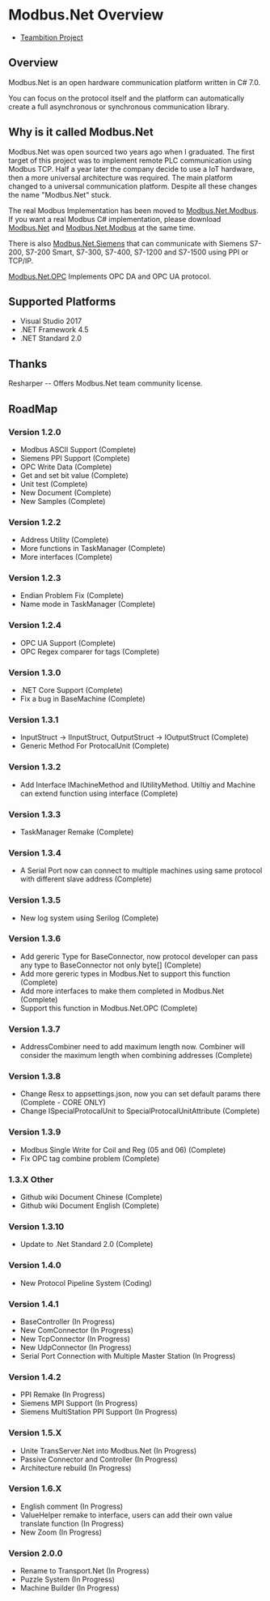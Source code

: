 Modbus.Net Overview
===================

* [Teambition Project](https://www.teambition.com/project/573860b0f668c69e61d38a84/tasks)

Overview
-------------------
Modbus.Net is an open hardware communication platform written in C# 7.0.

You can focus on the protocol itself and the platform can automatically create a full asynchronous or synchronous communication library.

Why is it called Modbus.Net
-------------------
Modbus.Net was open sourced two years ago when I graduated. The first target of this project was to implement remote PLC communication using Modbus TCP. Half a year later the company decide to use a IoT hardware, then a more universal architecture was required. The main platform changed to a universal communication platform. Despite all these changes the name "Modbus.Net" stuck.

The real Modbus Implementation has been moved to [Modbus.Net.Modbus]( https://www.nuget.org/packages/Modbus.Net.Modbus). If you want a real Modbus C# implementation, please download [Modbus.Net]( https://www.nuget.org/packages/Modbus.Net) and [Modbus.Net.Modbus]( https://www.nuget.org/packages/Modbus.Net.Modbus) at the same time.

There is also [Modbus.Net.Siemens]( https://www.nuget.org/packages/Modbus.Net.Siemens) that can communicate with Siemens S7-200, S7-200 Smart, S7-300, S7-400, S7-1200 and S7-1500 using PPI or TCP/IP.

[Modbus.Net.OPC]( https://www.nuget.org/packages/Modbus.Net.OPC) Implements OPC DA and OPC UA protocol.

Supported Platforms
-------------------
* Visual Studio 2017
* .NET Framework 4.5
* .NET Standard 2.0

Thanks
-------------------
Resharper -- Offers Modbus.Net team community license.

RoadMap
-------------------

### Version 1.2.0
* Modbus ASCII Support (Complete)
* Siemens PPI Support (Complete)
* OPC Write Data (Complete)
* Get and set bit value (Complete)
* Unit test (Complete)
* New Document (Complete)       
* New Samples (Complete)

### Version 1.2.2
* Address Utility (Complete)
* More functions in TaskManager (Complete)
* More interfaces (Complete)

### Version 1.2.3
* Endian Problem Fix (Complete)
* Name mode in TaskManager (Complete)

### Version 1.2.4
* OPC UA Support (Complete)
* OPC Regex comparer for tags (Complete)

### Version 1.3.0
* .NET Core Support (Complete)
* Fix a bug in BaseMachine (Complete)

### Version 1.3.1
* InputStruct -> IInputStruct, OutputStruct -> IOutputStruct (Complete)
* Generic Method For ProtocalUnit (Complete)

### Version 1.3.2
* Add Interface IMachineMethod and IUtilityMethod. Utiltiy and Machine can extend function using interface (Complete)

### Version 1.3.3
* TaskManager Remake (Complete)

### Version 1.3.4
* A Serial Port now can connect to multiple machines using same protocol with different slave address (Complete)

### Version 1.3.5
* New log system using Serilog (Complete)

### Version 1.3.6
* Add gereric Type for BaseConnector, now protocol developer can pass any type to BaseConnector not only byte[] (Complete)
* Add more gereric types in Modbus.Net to support this function (Complete)
* Add more interfaces to make them completed in Modbus.Net (Complete)
* Support this function in Modbus.Net.OPC (Complete)

### Version 1.3.7
* AddressCombiner need to add maximum length now. Combiner will consider the maximum length when combining addresses (Complete)

### Version 1.3.8
* Change Resx to appsettings.json, now you can set default params there (Complete - CORE ONLY)
* Change ISpecialProtocalUnit to SpecialProtocalUnitAttribute (Complete)

### Version 1.3.9
* Modbus Single Write for Coil and Reg (05 and 06) (Complete)
* Fix OPC tag combine problem (Complete)

### 1.3.X Other
* Github wiki Document Chinese (Complete)
* Github wiki Document English (Complete)

### Version 1.3.10
* Update to .Net Standard 2.0 (Complete)

### Version 1.4.0
* New Protocol Pipeline System (Coding)

### Version 1.4.1
* BaseController (In Progress)
* New ComConnector (In Progress)
* New TcpConnector (In Progress)
* New UdpConnector (In Progress)
* Serial Port Connection with Multiple Master Station (In Progress)

### Version 1.4.2
* PPI Remake (In Progress)
* Siemens MPI Support (In Progress)
* Siemens MultiStation PPI Support (In Progress)

### Version 1.5.X
* Unite TransServer.Net into Modbus.Net (In Progress)
* Passive Connector and Controller (In Progress)
* Architecture rebuild (In Progress)

### Version 1.6.X
* English comment (In Progress)
* ValueHelper remake to interface, users can add their own value translate function (In Progress)
* New Zoom (In Progress)

### Version 2.0.0
* Rename to Transport.Net (In Progress)
* Puzzle System (In Progress)
* Machine Builder (In Progress)
